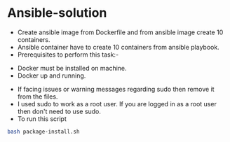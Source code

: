 # Ansible-solution
- Create ansible image from Dockerfile and from ansible image create 10 containers.
- Ansible container have to create 10 containers from ansible playbook.
- Prerequisites to perform this task:-
 * Docker must be installed on machine.
 * Docker up and running.
- If facing issues or warning messages regarding sudo then remove it from the files.
- I used sudo to work as a root user. If you are logged in as a root user then don't need to use sudo.
- To run this script
```bash
bash package-install.sh
```
